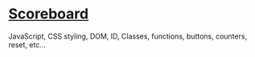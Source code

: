# [Scoreboard](https://danilocanuto.github.io/Scoreboard)

<file src="index.html"/>

JavaScript, CSS styling, DOM, ID, Classes, functions, buttons, counters, reset, etc...
